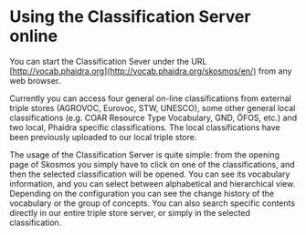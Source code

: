 # Using the Classification Server online

You can start the Classification Sever under the URL [http://vocab.phaidra.org](http://vocab.phaidra.org/skosmos/en/) from any web browser.  

Currently you can access four general on-line classifications from external triple stores (AGROVOC, Eurovoc, STW, UNESCO), some other general local classifications (e.g. COAR Resource Type Vocabulary, GND, ÖFOS, etc.) and two local, Phaidra specific classifications.
The local classifications have been previously  uploaded to our local triple store.

The usage of the Classification Server is quite simple: from the opening page of Skosmos you simply have to click on one of the classifications, and then the selected classification will be opened. You can see its vocabulary information, and you can select between alphabetical and hierarchical view. Depending on the configuration you can see the change history of the vocabulary or the group of concepts. You can also search specific contents directly in our entire triple store server, or simply in the selected classification.